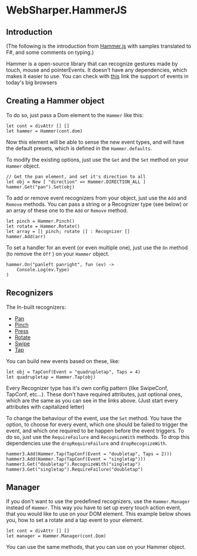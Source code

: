 # WebSharper.HammerJS

## Introduction

(The following is the introduction from [Hammer.js][hammerjs] with samples translated to F#, and some comments on typing.)

Hammer is a open-source library that can recognize gestures made by touch, mouse and pointerEvents. It doesn't have any dependencies, which makes it easier to use. You can check with [this][browsersupp] link the support of events in today's big browsers  

## Creating a Hammer object

To do so, just pass a Dom element to the `Hammer` like this:

```
let cont = divAttr [] []
let hammer = Hammer(cont.dom)
```

Now this element will be able to sense the new event types, and will have the default presets, which is defined in the `Hammer.defaults`.

To modify the existing options, just use the `Get` and the `Set` method on your `Hammer` object.

```
// Get the pan element, and set it's direction to all
let obj = New [ "direction" => Hammer.DIRECTION_ALL ]
hammer.Get("pan").Set(obj)
```

To add or remove event recognizers from your object, just use the `Add` and `Remove` methods. You can pass a string or a Recognizer type (see below) or an array of these one to the `Add` or `Remove` method.

```
let pinch = Hammer.Pinch()
let rotate = Hammer.Rotate()
let array = [| pinch; rotate |] : Recognizer []
hammer.Add(arr)
```

To set a handler for an event (or even multiple one), just use the `On` method (to remove the `Off` ) on your `Hammer` object.

```
hammer.On("panleft panright", fun (ev) ->
	Console.Log(ev.Type)
)
```

## Recognizers

The In-built recognizers:

* [Pan][link1]
* [Pinch][link2]
* [Press][link3]
* [Rotate][link4]
* [Swipe][link5]
* [Tap][link6]

You can build new events based on these, like:

```
let obj = TapConf(Event = "quadrupletap", Taps = 4)
let quadrupletap = Hammer.Tap(obj)
```

Every Recognizer type has it's own config pattern (like SwipeConf, TapConf, etc...). These don't have required attributes, just optional ones, which are the same as you can see in the links above. (Just start every attributes with capitalized letter)

To change the behaviour of the event, use the `Set` method. You have the option, to choose for every event, which one should be failed to trigger the event, and which one required to be happen before the event triggers. To do so, just use the `RequireFailure` and `RecognizeWith` methods. To drop this dependencies use the `dropRequireFailure` and `dropRecognizeWith`.

```
hammer3.Add(Hammer.Tap(TapConf(Event = "doubletap", Taps = 2)))
hammer3.Add(Hammer.Tap(TapConf(Event = "singletap")))
hammer3.Get("doubletap").RecognizeWith("singletap")
hammer3.Get("singletap").RequireFailure("doubletap")
``` 

## Manager

If you don't want to use the predefined recognizers, use the `Hammer.Manager` instead of `Hammer`. This way you have to set up every touch action event, that you would like to use on your DOM element. This example below shows you, how to set a rotate and a tap event to your element.

```
let cont = divAttr [] []
let manager = Hammer.Manager(cont.Dom)
```

You can use the same methods, that you can use on your Hammer object.

[hammerjs]: http://hammerjs.github.io/
[browsersupp]: http://hammerjs.github.io/browser-support/
[link1]: http://hammerjs.github.io/recognizer-pan/
[link2]: http://hammerjs.github.io/recognizer-pinch/
[link3]: http://hammerjs.github.io/recognizer-press/
[link4]: http://hammerjs.github.io/recognizer-rotate/
[link5]: http://hammerjs.github.io/recognizer-swipe/
[link6]: http://hammerjs.github.io/recognizer-tap/